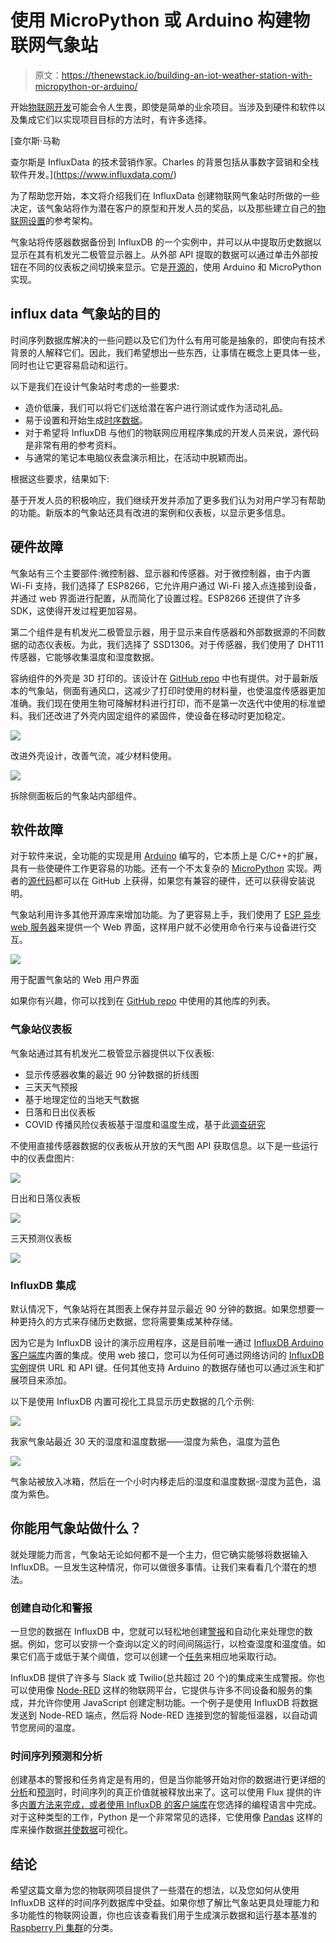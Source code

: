 # 使用 MicroPython 或 Arduino 构建物联网气象站

> 原文：<https://thenewstack.io/building-an-iot-weather-station-with-micropython-or-arduino/>

开始[物联网开发](https://thenewstack.io/azure-iot-edge-a-technology-primer/)可能会令人生畏，即使是简单的业余项目。当涉及到硬件和软件以及集成它们以实现项目目标的方法时，有许多选择。

 [查尔斯·马勒

查尔斯是 InfluxData 的技术营销作家。Charles 的背景包括从事数字营销和全栈软件开发。](https://www.influxdata.com/) 

为了帮助您开始，本文将介绍我们在 InfluxData 创建物联网气象站时所做的一些决定，该气象站将作为潜在客户的原型和开发人员的奖品，以及那些建立自己的[物联网设置](https://thenewstack.io/category/edge-iot/)的参考架构。

气象站将传感器数据备份到 InfluxDB 的一个实例中，并可以从中提取历史数据以显示在其有机发光二极管显示器上。从外部 API 提取的数据可以通过单击外部按钮在不同的仪表板之间切换来显示。它是[开源的](https://github.com/bonitoo-io/weather-station)，使用 Arduino 和 MicroPython 实现。

## **influx data 气象站的目的**

时间序列数据库解决的一些问题以及它们为什么有用可能是抽象的，即使向有技术背景的人解释它们。因此，我们希望想出一些东西，让事情在概念上更具体一些，同时也让它更容易启动和运行。

以下是我们在设计气象站时考虑的一些要求:

*   造价低廉，我们可以将它们送给潜在客户进行测试或作为活动礼品。
*   易于设置和开始生成[时序数据](https://www.influxdata.com/what-is-time-series-data/?utm_source=vendor&utm_medium=referral&utm_campaign=2022-05_spnsr-ctn_iot-weather-station_tns)。
*   对于希望将 InfluxDB 与他们的物联网应用程序集成的开发人员来说，源代码是非常有用的参考资料。
*   与通常的笔记本电脑仪表盘演示相比，在活动中脱颖而出。

根据这些要求，结果如下:

基于开发人员的积极响应，我们继续开发并添加了更多我们认为对用户学习有帮助的功能。新版本的气象站还具有改进的案例和仪表板，以显示更多信息。

## **硬件故障**

气象站有三个主要部件:微控制器、显示器和传感器。对于微控制器，由于内置 Wi-Fi 支持，我们选择了 ESP8266，它允许用户通过 Wi-Fi 接入点连接到设备，并通过 web 界面进行配置，从而简化了设置过程。ESP8266 还提供了许多 SDK，这使得开发过程更加容易。

第二个组件是有机发光二极管显示器，用于显示来自传感器和外部数据源的不同数据的动态仪表板。为此，我们选择了 SSD1306。对于传感器，我们使用了 DHT11 传感器，它能够收集温度和湿度数据。

容纳组件的外壳是 3D 打印的。该设计在 [GitHub repo](https://github.com/bonitoo-io/weather-station/tree/main/case) 中也有提供。对于最新版本的气象站，侧面有通风口，这减少了打印时使用的材料量，也使温度传感器更加准确。我们现在使用生物可降解材料进行打印，而不是第一次迭代中使用的标准塑料。我们还改进了外壳内固定组件的紧固件，使设备在移动时更加稳定。

![](img/99eeede0ab07ee0521e2db133155133f.png)

改进外壳设计，改善气流，减少材料使用。

![](img/f1eeed2cf2f45356f5792b7664856abe.png)

拆除侧面板后的气象站内部组件。

## **软件故障**

对于软件来说，全功能的实现是用 [Arduino](https://thenewstack.io/influxdb-and-iot-arduino-microcontroller-best-practices/) 编写的，它本质上是 C/C++的扩展，具有一些使硬件工作更容易的功能。还有一个不太复杂的 [MicroPython](https://micropython.org/) 实现。两者的[源代码](https://github.com/bonitoo-io/weather-station)都可以在 GitHub 上获得，如果您有兼容的硬件，还可以获得安装说明。

气象站利用许多其他开源库来增加功能。为了更容易上手，我们使用了 [ESP 异步 web 服务器](https://github.com/me-no-dev/ESPAsyncWebServer)来提供一个 Web 界面，这样用户就不必使用命令行来与设备进行交互。

![](img/93360f2f89a0d4b86ff03bdb662b14d0.png)

用于配置气象站的 Web 用户界面

如果你有兴趣，你可以找到在 [GitHub repo](https://github.com/bonitoo-io/weather-station/tree/main/arduino/WeatherStation) 中使用的其他库的列表。

### 气象站仪表板

气象站通过其有机发光二极管显示器提供以下仪表板:

*   显示传感器收集的最近 90 分钟数据的折线图
*   三天天气预报
*   基于地理定位的当地天气数据
*   日落和日出仪表板
*   COVID 传播风险仪表板基于湿度和温度生成，基于此[调查研究](https://www.ncbi.nlm.nih.gov/pmc/articles/PMC7229913/)

不使用直接传感器数据的仪表板从开放的天气图 API 获取信息。以下是一些运行中的仪表盘图片:

![](img/a277bf0b4bb06edd5bf83996cff4df54.png)

日出和日落仪表板

![](img/14c5005ad67263252c64d00cde8ad481.png)

三天预测仪表板

![](img/4fdf74b30d19693a74b98d05d7d2dced.png)

### InfluxDB 集成

默认情况下，气象站将在其图表上保存并显示最近 90 分钟的数据。如果您想要一种更持久的方式来存储历史数据，您将需要集成某种存储。

因为它是为 InfluxDB 设计的演示应用程序，这是目前唯一通过 [InfluxDB Arduino 客户端库](https://github.com/tobiasschuerg/InfluxDB-Client-for-Arduino)内置的集成。使用 web 接口，您可以为任何可通过网络访问的 [InfluxDB 实例](https://www.influxdata.com/products/influxdb-cloud/?utm_source=vendor&utm_medium=referral&utm_campaign=2022-05_spnsr-ctn_iot-weather-station_tns)提供 URL 和 API 键。任何其他支持 Arduino 的数据存储也可以通过派生和扩展项目来添加。

以下是使用 InfluxDB 内置可视化工具显示历史数据的几个示例:

![](img/808dd946213ee48ed4002715833a108c.png)

我家气象站最近 30 天的湿度和温度数据——湿度为紫色，温度为蓝色

![](img/4096872ea21c77d4dda15064864aeca8.png)

气象站被放入冰箱，然后在一个小时内移走后的湿度和温度数据-湿度为蓝色，温度为紫色。

## 你能用气象站做什么？

就处理能力而言，气象站无论如何都不是一个主力，但它确实能够将数据输入 InfluxDB。一旦发生这种情况，你可以做很多事情。让我们来看看几个潜在的想法。

### 创建自动化和警报

一旦您的数据在 InfluxDB 中，您就可以轻松地创建[警报](https://docs.influxdata.com/influxdb/cloud/monitor-alert/?utm_source=vendor&utm_medium=referral&utm_campaign=2022-05_spnsr-ctn_iot-weather-station_tns)和自动化来处理您的数据。例如，您可以安排一个查询以定义的时间间隔运行，以检查湿度和温度值。如果它们高于或低于某个阈值，您可以创建一个[任务](https://docs.influxdata.com/influxdb/cloud/process-data/get-started/?utm_source=vendor&utm_medium=referral&utm_campaign=2022-05_spnsr-ctn_iot-weather-station_tns)来相应地采取行动。

InfluxDB 提供了许多与 Slack 或 Twilio(总共超过 20 个)的集成来生成警报。你也可以使用像 [Node-RED](https://www.influxdata.com/blog/iot-easy-node-red-influxdb/?utm_source=vendor&utm_medium=referral&utm_campaign=2022-05_spnsr-ctn_iot-weather-station_tns) 这样的物联网平台，它提供与许多不同设备和服务的集成，并允许你使用 JavaScript 创建定制功能。一个例子是使用 InfluxDB 将数据发送到 Node-RED 端点，然后将 Node-RED 连接到您的智能恒温器，以自动调节您房间的温度。

### 时间序列预测和分析

创建基本的警报和任务肯定是有用的，但是当你能够开始对你的数据进行更详细的[分析](https://www.influxdata.com/time-series-analysis-methods/?utm_source=vendor&utm_medium=referral&utm_campaign=2022-05_spnsr-ctn_iot-weather-station_tns)和[预测](https://www.influxdata.com/time-series-forecasting-methods/?utm_source=vendor&utm_medium=referral&utm_campaign=2022-05_spnsr-ctn_iot-weather-station_tns)时，时间序列的真正价值就被释放出来了。这可以使用 Flux 提供的许多[内置方法来完成，或者使用 InfluxDB 的](https://docs.influxdata.com/flux/v0.x/stdlib/?utm_source=vendor&utm_medium=referral&utm_campaign=2022-05_spnsr-ctn_iot-weather-station_tns)[客户端库](https://docs.influxdata.com/influxdb/cloud/api-guide/client-libraries/?utm_source=vendor&utm_medium=referral&utm_campaign=2022-05_spnsr-ctn_iot-weather-station_tns)在您选择的编程语言中完成。对于这种类型的工作，Python 是一个非常常见的选择，它使用像 [Pandas](https://www.influxdata.com/blog/getting-started-with-influxdb-and-pandas/) 这样的库来操作数据[并使数据](https://www.influxdata.com/how-to-visualize-time-series-data/)可视化。

## 结论

希望这篇文章为您的物联网项目提供了一些潜在的想法，以及您如何从使用 InfluxDB 这样的时间序列数据库中受益。如果你想了解比气象站更具处理能力和多功能性的物联网设置，你也应该查看我们用于生成演示数据和运行基本基准的 [Raspberry Pi 集群](https://thenewstack.io/creating-a-demo-environment-with-a-raspberry-pi-cluster/)的分类。

<svg xmlns:xlink="http://www.w3.org/1999/xlink" viewBox="0 0 68 31" version="1.1"><title>Group</title> <desc>Created with Sketch.</desc></svg>